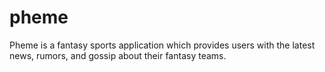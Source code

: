 # pheme
Pheme is a fantasy sports application which provides users with the latest news, rumors, and gossip about their fantasy teams.
